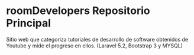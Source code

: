 # roomDevelopers Repositorio Principal

Sitio web que categoriza tutoriales de desarrollo de software obtenidos de Youtube y mide el progreso en ellos. (Laravel 5.2, Bootstrap 3 y MYSQL)

